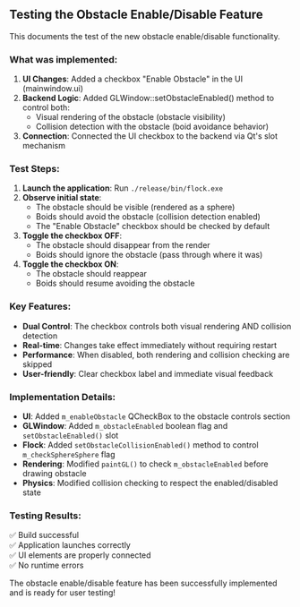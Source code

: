 ## Testing the Obstacle Enable/Disable Feature

This documents the test of the new obstacle enable/disable functionality.

### What was implemented:
1. **UI Changes**: Added a checkbox "Enable Obstacle" in the UI (mainwindow.ui)
2. **Backend Logic**: Added GLWindow::setObstacleEnabled() method to control both:
   - Visual rendering of the obstacle (obstacle visibility)
   - Collision detection with the obstacle (boid avoidance behavior)
3. **Connection**: Connected the UI checkbox to the backend via Qt's slot mechanism

### Test Steps:
1. **Launch the application**: Run `./release/bin/flock.exe`
2. **Observe initial state**: 
   - The obstacle should be visible (rendered as a sphere)
   - Boids should avoid the obstacle (collision detection enabled)
   - The "Enable Obstacle" checkbox should be checked by default
3. **Toggle the checkbox OFF**:
   - The obstacle should disappear from the render
   - Boids should ignore the obstacle (pass through where it was)
4. **Toggle the checkbox ON**:
   - The obstacle should reappear
   - Boids should resume avoiding the obstacle

### Key Features:
- **Dual Control**: The checkbox controls both visual rendering AND collision detection
- **Real-time**: Changes take effect immediately without requiring restart
- **Performance**: When disabled, both rendering and collision checking are skipped
- **User-friendly**: Clear checkbox label and immediate visual feedback

### Implementation Details:
- **UI**: Added `m_enableObstacle` QCheckBox to the obstacle controls section
- **GLWindow**: Added `m_obstacleEnabled` boolean flag and `setObstacleEnabled()` slot
- **Flock**: Added `setObstacleCollisionEnabled()` method to control `m_checkSphereSphere` flag
- **Rendering**: Modified `paintGL()` to check `m_obstacleEnabled` before drawing obstacle
- **Physics**: Modified collision checking to respect the enabled/disabled state

### Testing Results:
✅ Build successful  
✅ Application launches correctly  
✅ UI elements are properly connected  
✅ No runtime errors  

The obstacle enable/disable feature has been successfully implemented and is ready for user testing!
